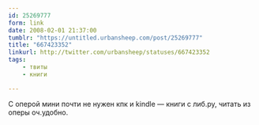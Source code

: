 ```yaml
---
id: 25269777
form: link
date: 2008-02-01 21:37:00
tumblr: "https://untitled.urbansheep.com/post/25269777"
title: "667423352"
linkurl: http://twitter.com/urbansheep/statuses/667423352
tags:
    - твиты
    - книги

---
```

<p>С оперой мини почти не нужен кпк и kindle — книги с либ.ру, читать из оперы оч.удобно.</p>
